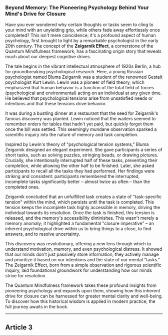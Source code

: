 ###  Beyond Memory: The Pioneering Psychology Behind Your Mind's Drive for Closure
Have you ever wondered why certain thoughts or tasks seem to cling to your mind with an unyielding grip, while others fade away effortlessly once completed? This isn't mere coincidence; it's a profound aspect of human psychology, first brought to light by a remarkable psychologist in the early 20th century. The concept of the **Zeigarnik Effect**, a cornerstone of the Quantum Mindfulness framework, has a fascinating origin story that reveals much about our deepest cognitive drives.

The tale begins in the vibrant intellectual atmosphere of 1920s Berlin, a hub for groundbreaking psychological research. Here, a young Russian psychologist named Bluma Zeigarnik was a student of the renowned Gestalt psychologist Kurt Lewin. Lewin was a pioneer of field theory, which emphasized that human behavior is a function of the total field of forces (psychological and environmental) acting on an individual at any given time. He believed that psychological tensions arise from unsatisfied needs or intentions and that these tensions drive behavior.

It was during a bustling dinner at a restaurant that the seed for Zeigarnik's famous discovery was planted. Lewin noticed that the waiters seemed to remember orders for tables that hadn't yet paid, but quickly forgot them once the bill was settled. This seemingly mundane observation sparked a scientific inquiry into the nature of memory and task completion.

Inspired by Lewin's theory of "psychological tension systems," Bluma Zeigarnik designed an elegant experiment. She gave participants a series of short tasks, such as solving puzzles, stringing beads, or drawing pictures. Crucially, she intentionally interrupted half of these tasks, preventing their completion, while allowing the other half to be finished. Later, she asked participants to recall all the tasks they had performed. Her findings were striking and consistent: participants remembered the interrupted, incomplete tasks significantly better – almost twice as often – than the completed ones.

Zeigarnik concluded that an unfulfilled task creates a state of "task-specific tension" within the mind, which persists until the task is completed. This tension keeps the incomplete task highly accessible in memory, driving the individual towards its resolution. Once the task is finished, this tension is released, and the memory's accessibility diminishes. This wasn't merely a memory anomaly; it highlighted a fundamental "closure imperative" – an inherent psychological drive within us to bring things to a close, to find answers, and to resolve uncertainty.

This discovery was revolutionary, offering a new lens through which to understand motivation, memory, and even psychological distress. It showed that our minds don't just passively store information; they actively manage and prioritize it based on our intentions and the state of our mental "tasks." The Zeigarnik Effect, born from a simple observation and rigorous scientific inquiry, laid foundational groundwork for understanding how our minds strive for resolution.

The Quantum Mindfulness framework takes these profound insights from pioneering psychology and expands upon them, showing how this inherent drive for closure can be harnessed for greater mental clarity and well-being. To discover how this historical wisdom is applied in modern practice, the full journey awaits in the book.

---

## Article 3